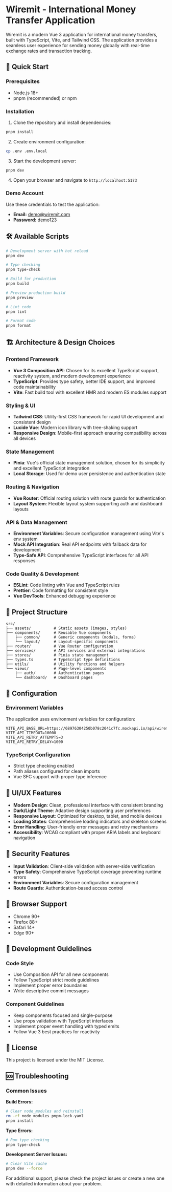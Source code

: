 # Wiremit - International Money Transfer Application

Wiremit is a modern Vue 3 application for international money transfers, built with TypeScript, Vite, and Tailwind CSS. The application provides a seamless user experience for sending money globally with real-time exchange rates and transaction tracking.

## 🚀 Quick Start

### Prerequisites
- Node.js 18+ 
- pnpm (recommended) or npm

### Installation

1. Clone the repository and install dependencies:
```sh
pnpm install
```

2. Create environment configuration:
```sh
cp .env .env.local
```

3. Start the development server:
```sh
pnpm dev
```

4. Open your browser and navigate to `http://localhost:5173`

### Demo Account
Use these credentials to test the application:
- **Email:** demo@wiremit.com
- **Password:** demo123

## 🛠️ Available Scripts

```sh
# Development server with hot reload
pnpm dev

# Type checking
pnpm type-check

# Build for production
pnpm build

# Preview production build
pnpm preview

# Lint code
pnpm lint

# Format code
pnpm format
```

## 🏗️ Architecture & Design Choices

### Frontend Framework
- **Vue 3 Composition API**: Chosen for its excellent TypeScript support, reactivity system, and modern development experience
- **TypeScript**: Provides type safety, better IDE support, and improved code maintainability
- **Vite**: Fast build tool with excellent HMR and modern ES modules support

### Styling & UI
- **Tailwind CSS**: Utility-first CSS framework for rapid UI development and consistent design
- **Lucide Vue**: Modern icon library with tree-shaking support
- **Responsive Design**: Mobile-first approach ensuring compatibility across all devices

### State Management
- **Pinia**: Vue's official state management solution, chosen for its simplicity and excellent TypeScript integration
- **Local Storage**: Used for demo user persistence and authentication state

### Routing & Navigation
- **Vue Router**: Official routing solution with route guards for authentication
- **Layout System**: Flexible layout system supporting auth and dashboard layouts

### API & Data Management
- **Environment Variables**: Secure configuration management using Vite's env system
- **Mock API Integration**: Real API endpoints with fallback data for development
- **Type-Safe API**: Comprehensive TypeScript interfaces for all API responses

### Code Quality & Development
- **ESLint**: Code linting with Vue and TypeScript rules
- **Prettier**: Code formatting for consistent style
- **Vue DevTools**: Enhanced debugging experience

## 📁 Project Structure

```
src/
├── assets/          # Static assets (images, styles)
├── components/      # Reusable Vue components
│   ├── common/      # Generic components (modals, forms)
│   └── layout/      # Layout-specific components
├── router/          # Vue Router configuration
├── services/        # API services and external integrations
├── stores/          # Pinia state management
├── types.ts         # TypeScript type definitions
├── utils/           # Utility functions and helpers
└── views/           # Page-level components
    ├── auth/        # Authentication pages
    └── dashboard/   # Dashboard pages
```

## 🔧 Configuration

### Environment Variables
The application uses environment variables for configuration:

```env
VITE_API_BASE_URL=https://68976304250b078c2041c7fc.mockapi.io/api/wiremit
VITE_API_TIMEOUT=10000
VITE_API_RETRY_ATTEMPTS=3
VITE_API_RETRY_DELAY=1000
```

### TypeScript Configuration
- Strict type checking enabled
- Path aliases configured for clean imports
- Vue SFC support with proper type inference

## 🎨 UI/UX Features

- **Modern Design**: Clean, professional interface with consistent branding
- **Dark/Light Theme**: Adaptive design supporting user preferences
- **Responsive Layout**: Optimized for desktop, tablet, and mobile devices
- **Loading States**: Comprehensive loading indicators and skeleton screens
- **Error Handling**: User-friendly error messages and retry mechanisms
- **Accessibility**: WCAG compliant with proper ARIA labels and keyboard navigation

## 🔐 Security Features

- **Input Validation**: Client-side validation with server-side verification
- **Type Safety**: Comprehensive TypeScript coverage preventing runtime errors
- **Environment Variables**: Secure configuration management
- **Route Guards**: Authentication-based access control

## 📱 Browser Support

- Chrome 90+
- Firefox 88+
- Safari 14+
- Edge 90+

## 🤝 Development Guidelines

### Code Style
- Use Composition API for all new components
- Follow TypeScript strict mode guidelines
- Implement proper error boundaries
- Write descriptive commit messages

### Component Guidelines
- Keep components focused and single-purpose
- Use props validation with TypeScript interfaces
- Implement proper event handling with typed emits
- Follow Vue 3 best practices for reactivity

## 📄 License

This project is licensed under the MIT License.

## 🆘 Troubleshooting

### Common Issues

**Build Errors:**
```sh
# Clear node_modules and reinstall
rm -rf node_modules pnpm-lock.yaml
pnpm install
```

**Type Errors:**
```sh
# Run type checking
pnpm type-check
```

**Development Server Issues:**
```sh
# Clear Vite cache
pnpm dev --force
```

For additional support, please check the project issues or create a new one with detailed information about your problem.
